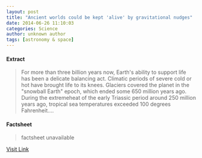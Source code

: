 ```yaml
---
layout: post
title: "Ancient worlds could be kept 'alive' by gravitational nudges"
date: 2014-06-26 11:10:03
categories: Science
author: unknown author
tags: [astronomy & space]
---
```



#### Extract
>For more than three billion years now, Earth's ability to support life has been a delicate balancing act. Climatic periods of severe cold or hot have brought life to its knees. Glaciers covered the planet in the "snowball Earth" epoch, which ended some 650 million years ago. During the extremeheat of the early Triassic period around 250 million years ago, tropical sea temperatures exceeded 100 degrees Fahrenheit....

#### Factsheet
>factsheet unavailable

[Visit Link](http://phys.org/news322982758.html)


